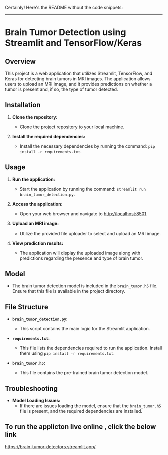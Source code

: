 Certainly! Here's the README without the code snippets:

---

# Brain Tumor Detection using Streamlit and TensorFlow/Keras

## Overview

This project is a web application that utilizes Streamlit, TensorFlow, and Keras for detecting brain tumors in MRI images. The application allows users to upload an MRI image, and it provides predictions on whether a tumor is present and, if so, the type of tumor detected.

## Installation

1. **Clone the repository:**
   - Clone the project repository to your local machine.

2. **Install the required dependencies:**
   - Install the necessary dependencies by running the command: `pip install -r requirements.txt`.

## Usage

1. **Run the application:**
   - Start the application by running the command: `streamlit run brain_tumor_detection.py`.

2. **Access the application:**
   - Open your web browser and navigate to [http://localhost:8501](http://localhost:8501).

3. **Upload an MRI image:**
   - Utilize the provided file uploader to select and upload an MRI image.

4. **View prediction results:**
   - The application will display the uploaded image along with predictions regarding the presence and type of brain tumor.

## Model

- The brain tumor detection model is included in the `brain_tumor.h5` file. Ensure that this file is available in the project directory.

## File Structure

- **`brain_tumor_detection.py`:**
  - This script contains the main logic for the Streamlit application.

- **`requirements.txt`:**
  - This file lists the dependencies required to run the application. Install them using `pip install -r requirements.txt`.

- **`brain_tumor.h5`:**
  - This file contains the pre-trained brain tumor detection model.

## Troubleshooting

- **Model Loading Issues:**
  - If there are issues loading the model, ensure that the `brain_tumor.h5` file is present, and the required dependencies are installed.

## To run the applicton live online , click the below link 
https://brain-tumor-detectors.streamlit.app/
